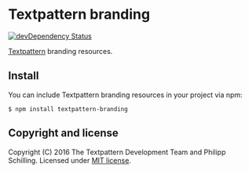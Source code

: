 # Textpattern branding

[![devDependency Status](https://david-dm.org/textpattern/textpattern-branding/dev-status.svg)](https://david-dm.org/textpattern/textpattern-branding#info=devDependencies)

[Textpattern](http://textpattern.com) branding resources.

## Install

You can include Textpattern branding resources in your project via npm:

```ShellSession
$ npm install textpattern-branding
```

## Copyright and license

Copyright (C) 2016 The Textpattern Development Team and Philipp Schilling. Licensed under [MIT license](https://github.com/textpattern/textpattern-branding/blob/master/LICENSE).
